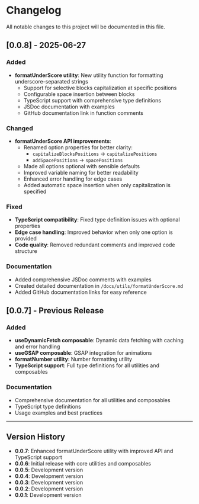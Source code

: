 # Changelog

All notable changes to this project will be documented in this file.

## [0.0.8] - 2025-06-27

### Added
- **formatUnderScore utility**: New utility function for formatting underscore-separated strings
  - Support for selective blocks capitalization at specific positions
  - Configurable space insertion between blocks
  - TypeScript support with comprehensive type definitions
  - JSDoc documentation with examples
  - GitHub documentation link in function comments

### Changed
- **formatUnderScore API improvements**:
  - Renamed option properties for better clarity:
    - `capitalizeBlocksPositions` → `capitalizePositions`
    - `addSpacePositions` → `spacePositions`
  - Made all options optional with sensible defaults
  - Improved variable naming for better readability
  - Enhanced error handling for edge cases
  - Added automatic space insertion when only capitalization is specified

### Fixed
- **TypeScript compatibility**: Fixed type definition issues with optional properties
- **Edge case handling**: Improved behavior when only one option is provided
- **Code quality**: Removed redundant comments and improved code structure

### Documentation
- Added comprehensive JSDoc comments with examples
- Created detailed documentation in `/docs/utils/formatUnderScore.md`
- Added GitHub documentation links for easy reference

## [0.0.7] - Previous Release

### Added
- **useDynamicFetch composable**: Dynamic data fetching with caching and error handling
- **useGSAP composable**: GSAP integration for animations
- **formatNumber utility**: Number formatting utility
- **TypeScript support**: Full type definitions for all utilities and composables

### Documentation
- Comprehensive documentation for all utilities and composables
- TypeScript type definitions
- Usage examples and best practices

---

## Version History

- **0.0.7**: Enhanced formatUnderScore utility with improved API and TypeScript support
- **0.0.6**: Initial release with core utilities and composables
- **0.0.5**: Development version
- **0.0.4**: Development version  
- **0.0.3**: Development version
- **0.0.2**: Development version
- **0.0.1**: Development version
